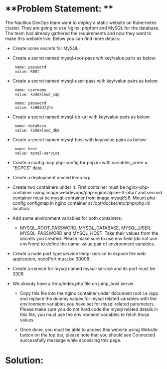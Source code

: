 # **Problem Statement: **
The Nautilus DevOps team want to deploy a static website on Kubernetes cluster. They are going to use Nginx, phpfpm and MySQL for the database. The team had already gathered the requirements and now they want to make this website live. Below you can find more details:



- Create some secrets for MySQL.

- Create a secret named mysql-root-pass wih key/value pairs as below:
    ```
     name: password
     value: R00t
    ```
- Create a secret named mysql-user-pass with key/value pairs as below:
    ```
     name: username
     value: kodekloud_cap
    ```
    ```
     name: password
     value: ksH85UJjhb
    ```
- Create a secret named mysql-db-url with key/value pairs as below:
    ```
     name: database
     value: kodekloud_db8
    ```
- Create a secret named mysql-host with key/value pairs as below:
    ```
     name: host
     value: mysql-service
    ```
- Create a config map php-config for php.ini with variables_order = "EGPCS" data.
- Create a deployment named lemp-wp.
- Create two containers under it. First container must be nginx-php-container using image webdevops/php-nginx:alpine-3-php7 and second container must be mysql-container from image mysql:5.6. Mount php-config configmap in nginx container at /opt/docker/etc/php/php.ini location.


- Add some environment variables for both containers:


     - MYSQL_ROOT_PASSWORD, MYSQL_DATABASE, MYSQL_USER, MYSQL_PASSWORD and MYSQL_HOST. Take their values from the secrets you created. Please make sure to use env field (do not use envFrom) to define the name-value pair of environment variables.

- Create a node port type service lemp-service to expose the web application, nodePort must be 30008.


- Create a service for mysql named mysql-service and its port must be 3306.


- We already have a /tmp/index.php file on jump_host server.


     - Copy this file into the nginx container under document root i.e /app and replace the dummy values for mysql related variables with the environment variables you have set for mysql related parameters. Please make sure you do not hard code the mysql related details in this file, you must use the environment variables to fetch those values.


     - Once done, you must be able to access this website using Website button on the top bar, please note that you should see Connected successfully message while accessing this page.

# **Solution:**

